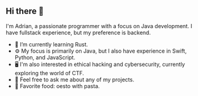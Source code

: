 ## Hi there 👋

I'm Adrian, a passionate programmer with a focus on Java development. I have fullstack experience, but my preference is backend.

<!--- 🔭 I’m currently working on...-->
- 🦀 I’m currently learning Rust.
- ⚙️ My focus is primarily on Java, but I also have experience in Swift, Python, and JavaScript.
- 🖥️ I'm also interested in ethical hacking and cybersecurity, currently exploring the world of CTF.
- 💬 Feel free to ask me about any of my projects.<!-- - 📫 How to reach me: ...-->
- 🍴 Favorite food: oesto with pasta.
